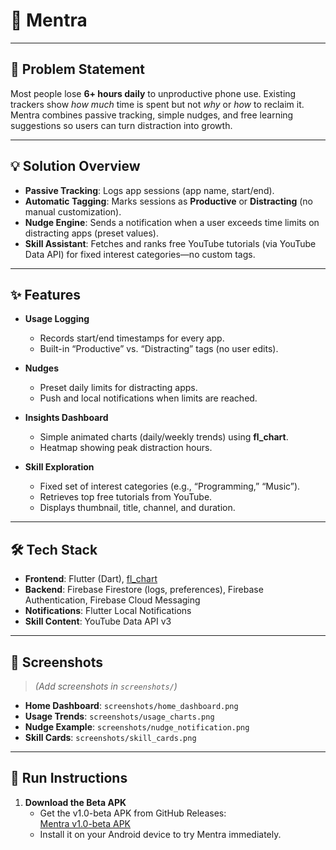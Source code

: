 # 📱 Mentra

---

## 🛑 Problem Statement

Most people lose **6+ hours daily** to unproductive phone use. Existing trackers show *how much* time is spent but not *why* or *how* to reclaim it. Mentra combines passive tracking, simple nudges, and free learning suggestions so users can turn distraction into growth.

---

## 💡 Solution Overview

- **Passive Tracking**: Logs app sessions (app name, start/end).  
- **Automatic Tagging**: Marks sessions as **Productive** or **Distracting** (no manual customization).  
- **Nudge Engine**: Sends a notification when a user exceeds time limits on distracting apps (preset values).  
- **Skill Assistant**: Fetches and ranks free YouTube tutorials (via YouTube Data API) for fixed interest categories—no custom tags.

---

## ✨ Features

- **Usage Logging**  
  - Records start/end timestamps for every app.  
  - Built-in “Productive” vs. “Distracting” tags (no user edits).

- **Nudges**  
  - Preset daily limits for distracting apps.  
  - Push and local notifications when limits are reached.

- **Insights Dashboard**  
  - Simple animated charts (daily/weekly trends) using **fl_chart**.  
  - Heatmap showing peak distraction hours.

- **Skill Exploration**  
  - Fixed set of interest categories (e.g., “Programming,” “Music”).  
  - Retrieves top free tutorials from YouTube.  
  - Displays thumbnail, title, channel, and duration.

---

## 🛠 Tech Stack

- **Frontend**: Flutter (Dart), [fl_chart](https://pub.dev/packages/fl_chart)  
- **Backend**: Firebase Firestore (logs, preferences), Firebase Authentication, Firebase Cloud Messaging  
- **Notifications**: Flutter Local Notifications  
- **Skill Content**: YouTube Data API v3  

---

## 📸 Screenshots

> _(Add screenshots in `screenshots/`)_  
- **Home Dashboard**: `screenshots/home_dashboard.png`  
- **Usage Trends**: `screenshots/usage_charts.png`  
- **Nudge Example**: `screenshots/nudge_notification.png`  
- **Skill Cards**: `screenshots/skill_cards.png`  

---

## 🚀 Run Instructions

1. **Download the Beta APK**  
   - Get the v1.0-beta APK from GitHub Releases:  
     [Mentra v1.0-beta APK](https://github.com/Crriminson/Mentra/releases/tag/v1.0-beta)  
   - Install it on your Android device to try Mentra immediately.

